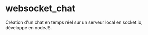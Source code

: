 # websocket_chat
Création d'un chat en temps réel sur un serveur local en socket.io, développé en nodeJS.
